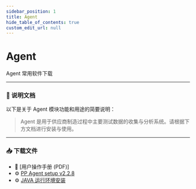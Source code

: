 ```yaml
---
sidebar_position: 1
title: Agent
hide_table_of_contents: true
custom_edit_url: null
---
```


# Agent

Agent 常用软件下载

---

### 📄 说明文档

以下是关于 Agent 模块功能和用途的简要说明：

> Agent 是用于供应商制造过程中主要测试数据的收集与分析系统。请根据下方文档进行安装与使用。

---

### 📥 下载文件

- 📘 [用户操作手册 (PDF)]
- ⚙️ [PP Agent setup v2.2.8](https://mysqe-docs.oss-cn-shanghai.aliyuncs.com/Agent_Setup_2.2.8.exe)
- ⚙️ [JAVA 运行环境安装](https://mysqe-docs.oss-cn-shanghai.aliyuncs.com/jdk-8u144-windows-x64.exe)

